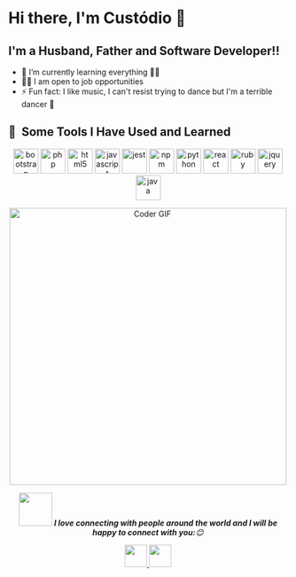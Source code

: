 # Hi there, I'm Custódio 👋 

## I'm a Husband, Father and Software Developer!!

- 🌱 I’m currently learning everything 🏋️‍♀️
- 👨‍💼 I am open to job opportunities
- ⚡ Fun fact: I like music, I can't resist trying to dance but I'm a terrible dancer 🤣


<h2> 🚀 &nbsp;Some Tools I Have Used and Learned</h2>
<p align="center">
<img src="https://cdn.jsdelivr.net/gh/devicons/devicon/icons/bootstrap/bootstrap-original-wordmark.svg" alt="bootstrap" width="45" height="45"/>
<img src="https://cdn.jsdelivr.net/gh/devicons/devicon/icons/php/php-original.svg" alt="php" width="45" height="45"/>
<img src="https://cdn.jsdelivr.net/gh/devicons/devicon/icons/html5/html5-original-wordmark.svg" alt="html5" width="45" height="45"/>
<img src="https://cdn.jsdelivr.net/gh/devicons/devicon/icons/javascript/javascript-original.svg" alt="javascript" width="45" height="45"/>
<img src="https://cdn.jsdelivr.net/gh/devicons/devicon/icons/jest/jest-plain.svg" alt="jest" width="45" height="45"/>
<img src="https://cdn.jsdelivr.net/gh/devicons/devicon/icons/npm/npm-original-wordmark.svg" alt="npm" width="45" height="45"/>
<img src="https://cdn.jsdelivr.net/gh/devicons/devicon/icons/python/python-original-wordmark.svg" alt="python" width="45" height="45"/>
<img src="https://cdn.jsdelivr.net/gh/devicons/devicon/icons/react/react-original-wordmark.svg" alt="react" width="45" height="45"/>
<img src="https://cdn.jsdelivr.net/gh/devicons/devicon/icons/ruby/ruby-original-wordmark.svg" alt="ruby" width="45" height="45"/>
<img src="https://cdn.jsdelivr.net/gh/devicons/devicon/icons/jquery/jquery-original-wordmark.svg" alt="jquery" width="45" height="45"/>
<img src="https://cdn.jsdelivr.net/gh/devicons/devicon/icons/java/java-original-wordmark.svg" alt="java" width="45" height="45"/>         
</p>
<p align="center">
 <img src="https://media.giphy.com/media/SWoSkN6DxTszqIKEqv/giphy.gif" alt="Coder GIF" width="500">
</p>

<p align="center">
 <img src="https://media.giphy.com/media/LnQjpWaON8nhr21vNW/giphy.gif" width="60"> <em><b>I love connecting with people around the world and I will be happy to connect   with you:</b>😊</em>
 </p>
<p align="center">
  <a href="https://www.linkedin.com/in/custodio-serafim-2a318a23a">
   <img height="40" src="https://cdn.jsdelivr.net/gh/devicons/devicon/icons/linkedin/linkedin-original.svg"/>
  </a>
   <a href="https://twitter.com/custodiolanga1">
   <img height="40" src="https://cdn.jsdelivr.net/gh/devicons/devicon/icons/twitter/twitter-original.svg"/>
  </a>
</p>
      


